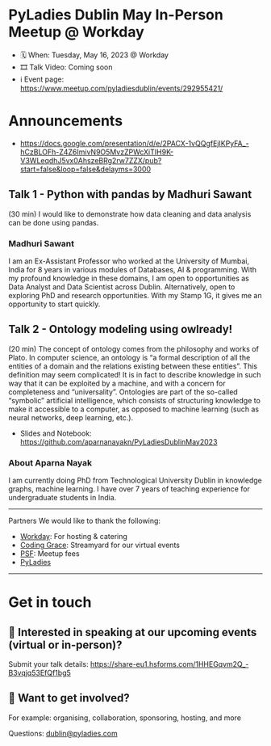 # PyLadies Dublin May In-Person Meetup @ Workday


* 🗓 When: Tuesday, May 16, 2023 @ Workday
* 🎞 Talk Video: Coming soon
* ℹ️ Event page: https://www.meetup.com/pyladiesdublin/events/292955421/

# Announcements
* https://docs.google.com/presentation/d/e/2PACX-1vQQgfEjIKPyFA_-hCzBLOFh-Z4Z6ImivN9O5MvzZPWcXiTIH9K-V3WLeqdhJ5vx0AhszeBRg2rw7ZZX/pub?start=false&loop=false&delayms=3000

## Talk 1 - Python with pandas by Madhuri Sawant
(30 min) I would like to demonstrate how data cleaning and data analysis can be done using pandas.

###  Madhuri Sawant
I am an Ex-Assistant Professor who worked at the University of Mumbai, India for 8 years in various modules of Databases, AI & programming. With my profound knowledge in these domains, I am open to opportunities as Data Analyst and Data Scientist across Dublin. Alternatively, open to exploring PhD and research opportunities. With my Stamp 1G, it gives me an opportunity to start quickly.

## Talk 2 - Ontology modeling using owlready!
(20 min) The concept of ontology comes from the philosophy and works of Plato. In computer science, an ontology is “a formal description of all the entities of a domain and the relations existing between these entities”. This definition may seem complicated! It is in fact to describe knowledge in such way that it can be exploited by a machine, and with a concern for completeness and “universality”. Ontologies are part of the so-called “symbolic” artificial intelligence, which consists of structuring knowledge to make it accessible to a computer, as opposed to machine learning (such as neural networks, deep learning, etc.).

* Slides and Notebook: https://github.com/aparnanayakn/PyLadiesDublinMay2023 

### About Aparna Nayak
I am currently doing PhD from Technological University Dublin in knowledge graphs, machine learning. I have over 7 years of teaching experience for undergraduate students in India.

---

 Partners
We would like to thank the following:

- [Workday](https://www.workday.com/en-us/pages/careers-dublin.html): For hosting & catering
- [Coding Grace](https://codinggrace.com/): Streamyard for our virtual events
- [PSF](https://www.python.org/psf-landing/): Meetup fees
- [PyLadies](https://pyladies.com/)

---

# Get in touch
## 🎤 Interested in speaking at our upcoming events (virtual or in-person)?
Submit your talk details: https://share-eu1.hsforms.com/1HHEGqvm2Q_-B3vqjq53EfQf1bg5


## 💖 Want to get involved?
For example: organising, collaboration, sponsoring, hosting, and more

Questions: dublin@pyladies.com
